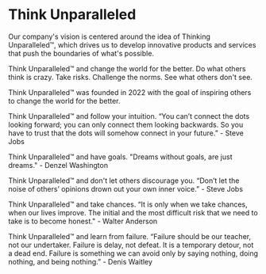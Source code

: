 # Think Unparalleled
Our company's vision is centered around the idea of Thinking Unparalleled™, which drives us to develop innovative products and services that push the boundaries of what's possible.

Think Unparalleled™ and change the world for the better. Do what others think is crazy. Take risks. Challenge the norms. See what others don't see.

Think Unparalleled™ was founded in 2022 with the goal of inspiring others to change the world for the better.

Think Unparalleled™ and follow your intuition.
“You can’t connect the dots looking forward; you can only connect them looking backwards. So you have to trust that the dots will somehow connect in your future.” - Steve Jobs

Think Unparalleled™ and have goals.
"Dreams without goals, are just dreams." - Denzel Washington

Think Unparalleled™ and don't let others discourage you.
“Don’t let the noise of others’ opinions drown out your own inner voice.” - Steve Jobs

Think Unparalleled™ and take chances.
“It is only when we take chances, when our lives improve. The initial and the most difficult risk that we need to take is to become honest." - Walter Anderson

Think Unparalleled™ and learn from failure.
“Failure should be our teacher, not our undertaker. Failure is delay, not defeat. It is a temporary detour, not a dead end. Failure is something we can avoid only by saying nothing, doing nothing, and being nothing.” - Denis Waitley
